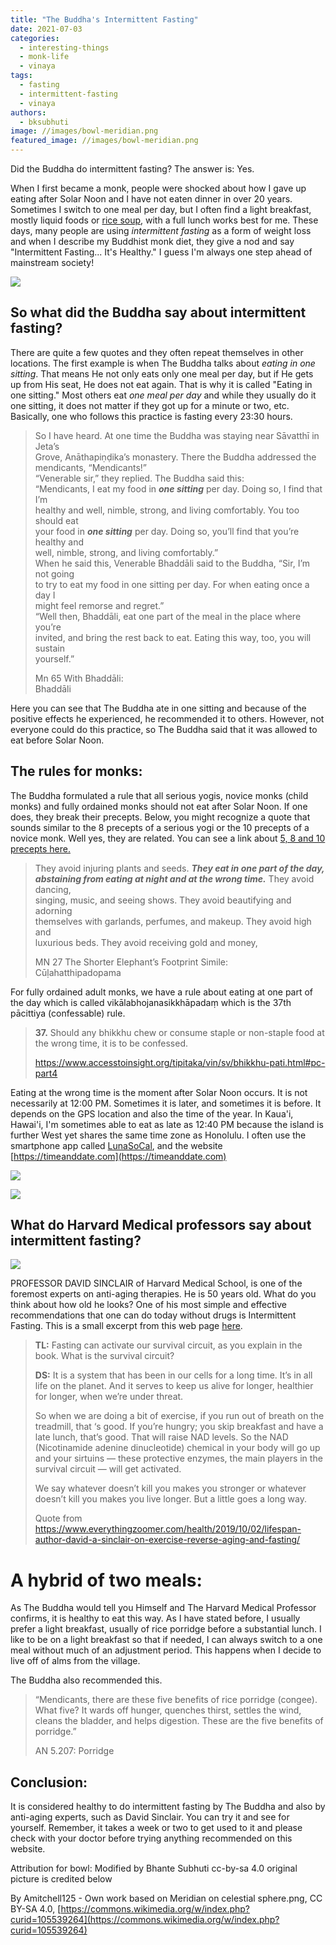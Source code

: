 ```yaml
---
title: "The Buddha's Intermittent Fasting"
date: 2021-07-03
categories: 
  - interesting-things
  - monk-life
  - vinaya
tags: 
  - fasting
  - intermittent-fasting
  - vinaya
authors: 
  - bksubhuti
image: //images/bowl-meridian.png
featured_image: //images/bowl-meridian.png
---
```


Did the Buddha do intermittent fasting? The answer is: Yes.

When I first became a monk, people were shocked about how I gave up eating after Solar Noon and I have not eaten dinner in over 20 years. Sometimes I switch to one meal per day, but I often find a light breakfast, mostly liquid foods or [rice soup](https://americanmonk.org/rice-soup-in-buddhist-culture/), with a full lunch works best for me. These days, many people are using _intermittent fasting_ as a form of weight loss and when I describe my Buddhist monk diet, they give a nod and say "Intermittent Fasting... It's Healthy." I guess I'm always one step ahead of mainstream society!

![](/images/bowl-meridian.png)

## So what did the Buddha say about intermittent fasting?

There are quite a few quotes and they often repeat themselves in other locations. The first example is when The Buddha talks about _eating in_ _one sitting_. That means He not only eats only one meal per day, but if He gets up from His seat, He does not eat again. That is why it is called "Eating in one sitting." Most others eat _one meal per day_ and while they usually do it one sitting, it does not matter if they got up for a minute or two, etc. Basically, one who follows this practice is fasting every 23:30 hours.

> So I have heard. At one time the Buddha was staying near Sāvatthī in Jeta’s  
> Grove, Anāthapiṇḍika’s monastery. There the Buddha addressed the  
> mendicants, “Mendicants!”  
> “Venerable sir,” they replied. The Buddha said this:  
> “Mendicants, I eat my food in _**one sitting**_ per day. Doing so, I find that I’m  
> healthy and well, nimble, strong, and living comfortably. You too should eat  
> your food in _**one sitting**_ per day. Doing so, you’ll find that you’re healthy and  
> well, nimble, strong, and living comfortably.”  
> When he said this, Venerable Bhaddāli said to the Buddha, “Sir, I’m not going  
> to try to eat my food in one sitting per day. For when eating once a day I  
> might feel remorse and regret.”  
> “Well then, Bhaddāli, eat one part of the meal in the place where you’re  
> invited, and bring the rest back to eat. Eating this way, too, you will sustain  
> yourself.”
> 
> Mn 65 With Bhaddāli:  
> Bhaddāli

Here you can see that The Buddha ate in one sitting and because of the positive effects he experienced, he recommended it to others. However, not everyone could do this practice, so The Buddha said that it was allowed to eat before Solar Noon.

## The rules for monks:

The Buddha formulated a rule that all serious yogis, novice monks (child monks) and fully ordained monks should not eat after Solar Noon. If one does, they break their precepts. Below, you might recognize a quote that sounds similar to the 8 precepts of a serious yogi or the 10 precepts of a novice monk. Well yes, they are related. You can see a link about [5, 8 and 10 precepts here.](https://americanmonk.org/5-8-10-precepts/)

> They avoid injuring plants and seeds. _**They eat in one part of the day,  
> abstaining from eating at night and at the wrong time.**_ They avoid dancing,  
> singing, music, and seeing shows. They avoid beautifying and adorning  
> themselves with garlands, perfumes, and makeup. They avoid high and  
> luxurious beds. They avoid receiving gold and money,
> 
> MN 27 The Shorter Elephant’s Footprint Simile:  
> Cūḷahatthipadopama

For fully ordained adult monks, we have a rule about eating at one part of the day which is called vikālabhojanasikkhāpadaṃ which is the 37th pācittiya (confessable) rule.

> **37.** Should any bhikkhu chew or consume staple or non-staple food at the wrong time, it is to be confessed.
> 
> https://www.accesstoinsight.org/tipitaka/vin/sv/bhikkhu-pati.html#pc-part4

Eating at the wrong time is the moment after Solar Noon occurs. It is not necessarily at 12:00 PM. Sometimes it is later, and sometimes it is before. It depends on the GPS location and also the time of the year. In Kaua'i, Hawai'i, I'm sometimes able to eat as late as 12:40 PM because the island is further West yet shares the same time zone as Honolulu. I often use the smartphone app called [LunaSoCal](https://play.google.com/store/apps/details?id=com.vvse.lunasolcal&hl=en&gl=US), and the website [https://timeanddate.com](https://timeanddate.com)

![](/images/lunasocal.png)

![](/images/timeanddate.png)

## What do Harvard Medical professors say about intermittent fasting?

![](/images/david-sinclair.png)

PROFESSOR DAVID SINCLAIR of Harvard Medical School, is one of the foremost experts on anti-aging therapies. He is 50 years old. What do you think about how old he looks? One of his most simple and effective recommendations that one can do today without drugs is Intermittent Fasting. This is a small excerpt from this web page [here](https://www.everythingzoomer.com/health/2019/10/02/lifespan-author-david-a-sinclair-on-exercise-reverse-aging-and-fasting/).

> **TL:** Fasting can activate our survival circuit, as you explain in the book. What is the survival circuit?
> 
> **DS:** It is a system that has been in our cells for a long time. It’s in all life on the planet. And it serves to keep us alive for longer, healthier for longer, when we’re under threat.
> 
> So when we are doing a bit of exercise, if you run out of breath on the treadmill, that ‘s good. If you’re hungry; you skip breakfast and have a late lunch, that’s good. That will raise NAD levels. So the NAD (Nicotinamide adenine dinucleotide) chemical in your body will go up and your sirtuins — these protective enzymes, the main players in the survival circuit — will get activated.
> 
> We say whatever doesn’t kill you makes you stronger or whatever doesn’t kill you makes you live longer. But a little goes a long way.
> 
> Quote from https://www.everythingzoomer.com/health/2019/10/02/lifespan-author-david-a-sinclair-on-exercise-reverse-aging-and-fasting/

# A hybrid of two meals:

As The Buddha would tell you Himself and The Harvard Medical Professor confirms, it is healthy to eat this way. As I have stated before, I usually prefer a light breakfast, usually of rice porridge before a substantial lunch. I like to be on a light breakfast so that if needed, I can always switch to a one meal without much of an adjustment period. This happens when I decide to live off of alms from the village.

The Buddha also recommended this.

> “Mendicants, there are these five benefits of rice porridge (congee). What five? It wards off hunger, quenches thirst, settles the wind, cleans the bladder, and helps digestion. These are the five benefits of porridge.”
> 
> AN 5.207: Porridge

## Conclusion:

It is considered healthy to do intermittent fasting by The Buddha and also by anti-aging experts, such as David Sinclair. You can try it and see for yourself. Remember, it takes a week or two to get used to it and please check with your doctor before trying anything recommended on this website.

Attribution for bowl: Modified by Bhante Subhuti cc-by-sa 4.0 original picture is credited below

By Amitchell125 - Own work based on Meridian on celestial sphere.png, CC BY-SA 4.0, [https://commons.wikimedia.org/w/index.php?curid=105539264](https://commons.wikimedia.org/w/index.php?curid=105539264)
